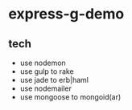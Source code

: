 # express-g-demo


## tech 

- use nodemon
- use gulp to rake
- use jade to erb|haml
- use nodemailer
- use mongoose to mongoid(ar)


